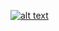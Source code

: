 [![alt text](https://i.imgur.com/c1DH9VL.png)](https://minecraft.curseforge.com/projects/fabric-language-kotlin)